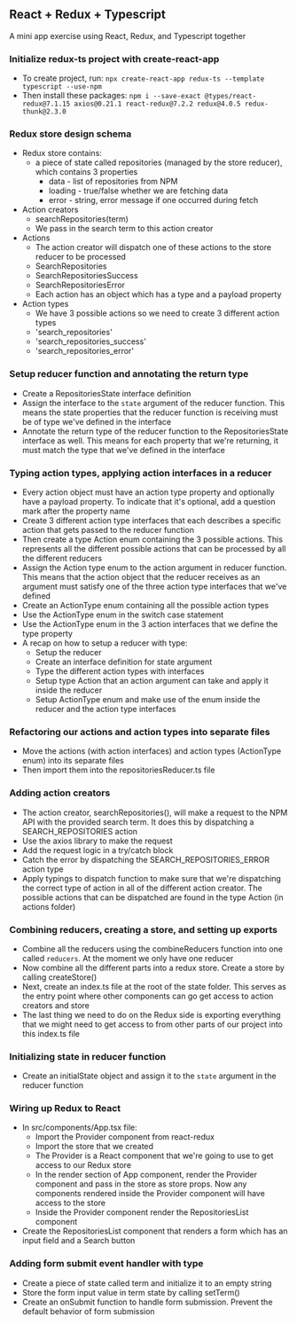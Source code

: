 ## React + Redux + Typescript

A mini app exercise using React, Redux, and Typescript together

### Initialize redux-ts project with create-react-app
- To create project, run: `npx create-react-app redux-ts --template typescript --use-npm`
- Then install these packages: `npm i --save-exact @types/react-redux@7.1.15 axios@0.21.1 react-redux@7.2.2 redux@4.0.5 redux-thunk@2.3.0`

### Redux store design schema
- Redux store contains:
  - a piece of state called repositories (managed by the store reducer), which contains 3 properties
    - data - list of repositories from NPM
    - loading - true/false whether we are fetching data
    - error - string, error message if one occurred during fetch
- Action creators
  - searchRepositories(term)
  - We pass in the search term to this action creator
- Actions
  - The action creator will dispatch one of these actions to the store reducer to be processed
  - SearchRepositories
  - SearchRepositoriesSuccess
  - SearchRepositoriesError
  - Each action has an object which has a type and a payload property
- Action types
  - We have 3 possible actions so we need to create 3 different action types
  - 'search_repositories'
  - 'search_repositories_success'
  - 'search_repositories_error'

### Setup reducer function and annotating the return type
- Create a RepositoriesState interface definition
- Assign the interface to the `state` argument of the reducer function. This means the state properties that the reducer function is receiving must be of type we've defined in the interface
- Annotate the return type of the reducer function to the RepositoriesState interface as well. This means for each property that we're returning, it must match the type that we've defined in the interface

### Typing action types, applying action interfaces in a reducer
- Every action object must have an action type property and optionally have a payload property. To indicate that it's optional, add a question mark after the property name
- Create 3 different action type interfaces that each describes a specific action that gets passed to the reducer function
- Then create a type Action enum containing the 3 possible actions. This represents all the different possible actions that can be processed by all the different reducers
- Assign the Action type enum to the action argument in reducer function. This means that the action object that the reducer receives as an argument must satisfy one of the three action type interfaces that we've defined
- Create an ActionType enum containing all the possible action types
- Use the ActionType enum in the switch case statement
- Use the ActionType enum in the 3 action interfaces that we define the type property
- A recap on how to setup a reducer with type:
  - Setup the reducer
  - Create an interface definition for state argument
  - Type the different action types with interfaces
  - Setup type Action that an action argument can take and apply it inside the reducer
  - Setup ActionType enum and make use of the enum inside the reducer and the action type interfaces

### Refactoring our actions and action types into separate files
- Move the actions (with action interfaces) and action types (ActionType enum) into its separate files
- Then import them into the repositoriesReducer.ts file

### Adding action creators
- The action creator, searchRepositories(), will make a request to the NPM API with the provided search term. It does this by dispatching a SEARCH_REPOSITORIES action
- Use the axios library to make the request
- Add the request logic in a try/catch block
- Catch the error by dispatching the SEARCH_REPOSITORIES_ERROR action type
- Apply typings to dispatch function to make sure that we're dispatching the correct type of action in all of the different action creator. The possible actions that can be dispatched are found in the type Action (in actions folder)

### Combining reducers, creating a store, and setting up exports
- Combine all the reducers using the combineReducers function into one called `reducers`. At the moment we only have one reducer
- Now combine all the different parts into a redux store. Create a store by calling createStore()
- Next, create an index.ts file at the root of the state folder. This serves as the entry point where other components can go get access to action creators and store
- The last thing we need to do on the Redux side is exporting everything that we might need to get access to from other parts of our project into this index.ts file

### Initializing state in reducer function
- Create an initialState object and assign it to the `state` argument in the reducer function

### Wiring up Redux to React
- In src/components/App.tsx file:
  - Import the Provider component from react-redux
  - Import the store that we created
  - The Provider is a React component that we're going to use to get access to our Redux store
  - In the render section of App component, render the Provider component and pass in the store as store props. Now any components rendered inside the Provider component will have access to the store
  - Inside the Provider component render the RepositoriesList component
- Create the RepositoriesList component that renders a form which has an input field and a Search button

### Adding form submit event handler with type
- Create a piece of state called term and initialize it to an empty string
- Store the form input value in term state by calling setTerm()
- Create an onSubmit function to handle form submission. Prevent the default behavior of form submission